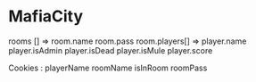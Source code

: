 # MafiaCity

rooms [] => room.name
            room.pass
            room.players[] => player.name
                              player.isAdmin
                              player.isDead
                              player.isMule
                              player.score
                              
Cookies : playerName
          roomName
          isInRoom
          roomPass
